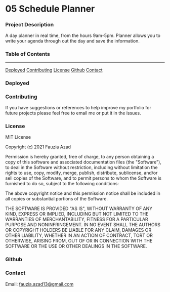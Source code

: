 # 05 Schedule Planner

### Project Description

A day planner in real time, from the hours 9am-5pm. Planner allows you to write your agenda through out the day and save the information. 

<!-- enter -->

<!-- images -->


### Table of Contents
***

[Deployed](#deployed)
[Contributing](#contributing)
[License](#license)
[Github](#github)
[Contact](#contact) 

### Deployed

<!-- Go to enter -->


### Contributing

If you have suggestions or references to help improve my portfolio for future projects please feel free to email me or put it in the issues.  

### License

MIT License

Copyright (c) 2021 Fauzia Azad

Permission is hereby granted, free of charge, to any person obtaining a copy
of this software and associated documentation files (the "Software"), to deal
in the Software without restriction, including without limitation the rights
to use, copy, modify, merge, publish, distribute, sublicense, and/or sell
copies of the Software, and to permit persons to whom the Software is
furnished to do so, subject to the following conditions:

The above copyright notice and this permission notice shall be included in all
copies or substantial portions of the Software.

THE SOFTWARE IS PROVIDED "AS IS", WITHOUT WARRANTY OF ANY KIND, EXPRESS OR
IMPLIED, INCLUDING BUT NOT LIMITED TO THE WARRANTIES OF MERCHANTABILITY,
FITNESS FOR A PARTICULAR PURPOSE AND NONINFRINGEMENT. IN NO EVENT SHALL THE
AUTHORS OR COPYRIGHT HOLDERS BE LIABLE FOR ANY CLAIM, DAMAGES OR OTHER
LIABILITY, WHETHER IN AN ACTION OF CONTRACT, TORT OR OTHERWISE, ARISING FROM,
OUT OF OR IN CONNECTION WITH THE SOFTWARE OR THE USE OR OTHER DEALINGS IN THE
SOFTWARE.

### Github

<!-- enter -->

### Contact

Email: fauzia.azad13@gmail.com
